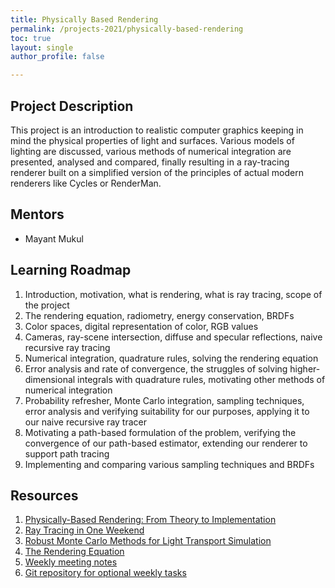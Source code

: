 ```yaml
---
title: Physically Based Rendering
permalink: /projects-2021/physically-based-rendering
toc: true
layout: single
author_profile: false

---
```


## Project Description
This project is an introduction to realistic computer graphics keeping in mind the physical properties of light and surfaces. Various models of lighting are discussed, various methods of numerical integration are presented, analysed and compared, finally resulting in a ray-tracing renderer built on a simplified version of the principles of actual modern renderers like Cycles or RenderMan.

## Mentors
* Mayant Mukul

## Learning Roadmap
1) Introduction, motivation, what is rendering, what is ray tracing, scope of the project
2) The rendering equation, radiometry, energy conservation, BRDFs
3) Color spaces, digital representation of color, RGB values
4) Cameras, ray-scene intersection, diffuse and specular reflections, naive recursive ray tracing
5) Numerical integration, quadrature rules, solving the rendering equation
6) Error analysis and rate of convergence, the struggles of solving higher-dimensional integrals with quadrature rules, motivating other methods of numerical integration
7) Probability refresher, Monte Carlo integration, sampling techniques, error analysis and verifying suitability for our purposes, applying it to our naive recursive ray tracer
8) Motivating a path-based formulation of the problem, verifying the convergence of our path-based estimator, extending our renderer to support path tracing
9) Implementing and comparing various sampling techniques and BRDFs

## Resources
1) [Physically-Based Rendering: From Theory to Implementation](https://www.pbr-book.org/)
2) [Ray Tracing in One Weekend](https://raytracing.github.io/books/RayTracingInOneWeekend.html)
3) [Robust Monte Carlo Methods for Light Transport Simulation](http://cseweb.ucsd.edu/~viscomp/classes/cse168/sp20/readings/veach_thesis.pdf)
4) [The Rendering Equation](https://dl.acm.org/doi/abs/10.1145/15922.15902)
5) [Weekly meeting notes](https://drive.google.com/drive/folders/1tWFsOznivWPfiUq2BOB1d4qerxy14Sw6)
6) [Git repository for optional weekly tasks](https://github.com/mayant15/stamatics-pbr/)

